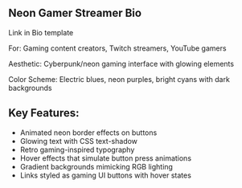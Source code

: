 ## Neon Gamer Streamer Bio

Link in Bio template

For: Gaming content creators, Twitch streamers, YouTube gamers

Aesthetic: Cyberpunk/neon gaming interface with glowing elements

Color Scheme: Electric blues, neon purples, bright cyans with dark backgrounds

## Key Features:

- Animated neon border effects on buttons
- Glowing text with CSS text-shadow
- Retro gaming-inspired typography
- Hover effects that simulate button press animations
- Gradient backgrounds mimicking RGB lighting
- Links styled as gaming UI buttons with hover states
